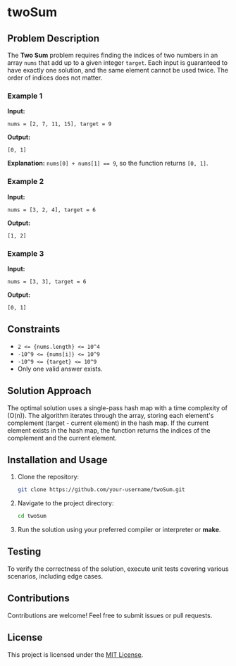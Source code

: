 # twoSum

## Problem Description
The **Two Sum** problem requires finding the indices of two numbers in an array `nums` that add up to a given integer `target`. Each input is guaranteed to have exactly one solution, and the same element cannot be used twice. The order of indices does not matter.

### Example 1
**Input:**  
```plaintext
nums = [2, 7, 11, 15], target = 9
```
**Output:**  
```plaintext
[0, 1]
```
**Explanation:** `nums[0] + nums[1] == 9`, so the function returns `[0, 1]`.

### Example 2
**Input:**  
```plaintext
nums = [3, 2, 4], target = 6
```
**Output:**  
```plaintext
[1, 2]
```

### Example 3
**Input:**  
```plaintext
nums = [3, 3], target = 6
```
**Output:**  
```plaintext
[0, 1]
```

## Constraints
- `2 <= {nums.length} <= 10^4`
- `-10^9 <= {nums[i]} <= 10^9`
- `-10^9 <= {target} <= 10^9`
- Only one valid answer exists.

## Solution Approach
The optimal solution uses a single-pass hash map with a time complexity of \(O(n)\). The algorithm iterates through the array, storing each element's complement (target - current element) in the hash map. If the current element exists in the hash map, the function returns the indices of the complement and the current element.

## Installation and Usage
1. Clone the repository:
    ```bash
    git clone https://github.com/your-username/twoSum.git
    ```
2. Navigate to the project directory:
    ```bash
    cd twoSum
    ```
3. Run the solution using your preferred compiler or interpreter or **make**.

## Testing
To verify the correctness of the solution, execute unit tests covering various scenarios, including edge cases.

## Contributions
Contributions are welcome! Feel free to submit issues or pull requests.

## License
This project is licensed under the [MIT License](LICENSE).

